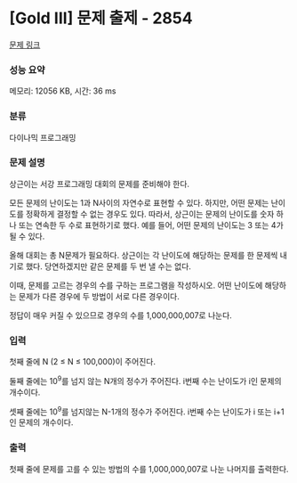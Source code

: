 # [Gold III] 문제 출제 - 2854 

[문제 링크](https://www.acmicpc.net/problem/2854) 

### 성능 요약

메모리: 12056 KB, 시간: 36 ms

### 분류

다이나믹 프로그래밍

### 문제 설명

<p>상근이는 서강 프로그래밍 대회의 문제를 준비해야 한다.</p>

<p>모든 문제의 난이도는 1과 N사이의 자연수로 표현할 수 있다. 하지만, 어떤 문제는 난이도를 정확하게 결정할 수 없는 경우도 있다. 따라서, 상근이는 문제의 난이도를 숫자 하나 또는 연속한 두 수로 표현하기로 했다. 예를 들어, 어떤 문제의 난이도는 3 또는 4가 될 수 있다.</p>

<p>올해 대회는 총 N문제가 필요하다. 상근이는 각 난이도에 해당하는 문제를 한 문제씩 내기로 했다. 당연하겠지만 같은 문제를 두 번 낼 수는 없다.</p>

<p>이때, 문제를 고르는 경우의 수를 구하는 프로그램을 작성하시오. 어떤 난이도에 해당하는 문제가 다른 경우에 두 방법이 서로 다른 경우이다.</p>

<p>정답이 매우 커질 수 있으므로 경우의 수를 1,000,000,007로 나눈다.</p>

### 입력 

 <p>첫째 줄에 N (2 ≤ N ≤ 100,000)이 주어진다.</p>

<p>둘째 줄에는 10<sup>9</sup>를 넘지 않는 N개의 정수가 주어진다. i번째 수는 난이도가 i인 문제의 개수이다.</p>

<p>셋째 줄에는 10<sup>9</sup>를 넘지않는 N-1개의 정수가 주어진다. i번째 수는 난이도가 i 또는 i+1인 문제의 개수이다.</p>

### 출력 

 <p>첫째 줄에 문제를 고를 수 있는 방법의 수를 1,000,000,007로 나눈 나머지를 출력한다.</p>

